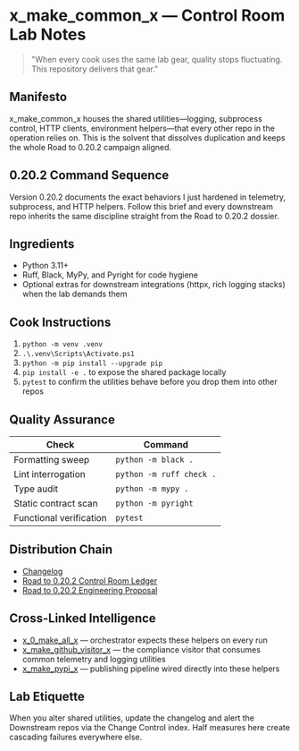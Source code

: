 # x_make_common_x — Control Room Lab Notes

> "When every cook uses the same lab gear, quality stops fluctuating. This repository delivers that gear."

## Manifesto
x_make_common_x houses the shared utilities—logging, subprocess control, HTTP clients, environment helpers—that every other repo in the operation relies on. This is the solvent that dissolves duplication and keeps the whole Road to 0.20.2 campaign aligned.

## 0.20.2 Command Sequence
Version 0.20.2 documents the exact behaviors I just hardened in telemetry, subprocess, and HTTP helpers. Follow this brief and every downstream repo inherits the same discipline straight from the Road to 0.20.2 dossier.

## Ingredients
- Python 3.11+
- Ruff, Black, MyPy, and Pyright for code hygiene
- Optional extras for downstream integrations (httpx, rich logging stacks) when the lab demands them

## Cook Instructions
1. `python -m venv .venv`
2. `.\.venv\Scripts\Activate.ps1`
3. `python -m pip install --upgrade pip`
4. `pip install -e .` to expose the shared package locally
5. `pytest` to confirm the utilities behave before you drop them into other repos

## Quality Assurance
| Check | Command |
| --- | --- |
| Formatting sweep | `python -m black .`
| Lint interrogation | `python -m ruff check .`
| Type audit | `python -m mypy .`
| Static contract scan | `python -m pyright`
| Functional verification | `pytest`

## Distribution Chain
- [Changelog](./CHANGELOG.md)
- [Road to 0.20.2 Control Room Ledger](../x_0_make_all_x/Change%20Control/0.20.2/Road%20to%200.20.2%20Engineering%20Proposal.md)
- [Road to 0.20.2 Engineering Proposal](../x_0_make_all_x/Change%20Control/0.20.2/Road%20to%200.20.2%20Engineering%20Proposal.md)

## Cross-Linked Intelligence
- [x_0_make_all_x](../x_0_make_all_x/README.md) — orchestrator expects these helpers on every run
- [x_make_github_visitor_x](../x_make_github_visitor_x/README.md) — the compliance visitor that consumes common telemetry and logging utilities
- [x_make_pypi_x](../x_make_pypi_x/README.md) — publishing pipeline wired directly into these helpers

## Lab Etiquette
When you alter shared utilities, update the changelog and alert the Downstream repos via the Change Control index. Half measures here create cascading failures everywhere else.
